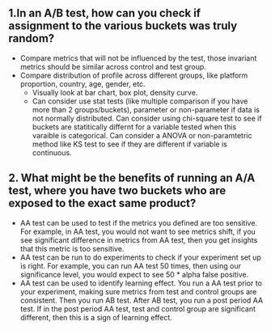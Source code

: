 ## 1.In an A/B test, how can you check if assignment to the various buckets was truly random?
* Compare metrics that will not be influenced by the test, those invariant metrics should be similar across control and test group.
* Compare distribution of profile across different groups, like platform proportion, country, age, gender, etc.
  * Visually look at bar chart, box plot, density curve.
  * Can consider use stat tests (like multiple comparison if you have more than 2 groups/buckets), parameter or non-parameter if data is not normally distributed. Can consider using chi-square test to see if buckets are statitically differnt for a variable tested when this varaible is categorical. Can consider a ANOVA or non-paramtetric method like KS test to see if they are different if variable is continuous.

## 2. What might be the benefits of running an A/A test, where you have two buckets who are exposed to the exact same product?
* AA test can be used to test if the metrics you defined are too sensitive. For example, in AA test, you would not want to see metrics shift, if you see significant difference in metrics from AA test, then you get insights that this metric is too sensitive.
* AA test can be run to do experiments to check if your experiment set up is right. For example, you can run AA test 50 times, then using our significance level, you would expect to see 50 * alpha false positive.
* AA test can be used to identify learning effect. You run a AA test prior to your experiment, making sure metrics from test and control groups are consistent. Then you run AB test. After AB test, you run a post period AA test. If in the post period AA test, test and control group are significant different, then this is a sign of learning effect.
